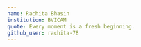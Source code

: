 ```yaml
---
name: Rachita Bhasin
institution: BVICAM
quote: Every moment is a fresh beginning.
github_user: rachita-78
---
```

